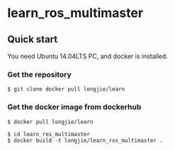 # learn_ros_multimaster

## Quick start

You need Ubuntu 14.04LTS PC, and docker is installed.

### Get the repository
```
$ git clone docker pull longjie/learn
```

### Get the docker image from dockerhub
```
$ docker pull longjie/learn
```



```
$ cd learn_ros_multimaster
$ docker build -t longjie/learn_ros_multimaster . 
```


